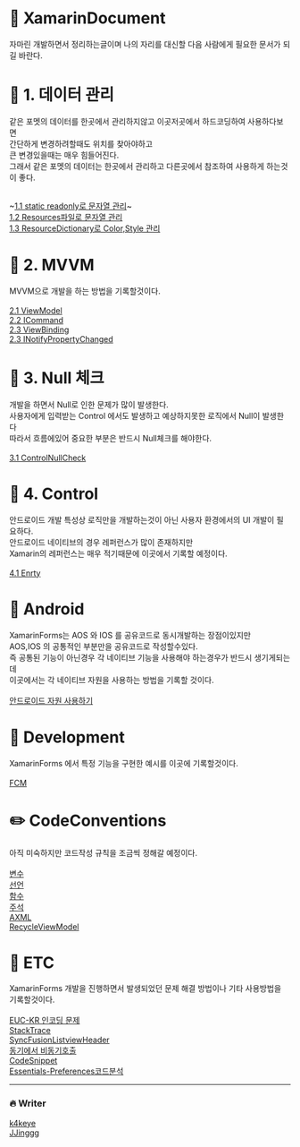 #  :pencil: XamarinDocument
자마린 개발하면서 정리하는글이며 나의 자리를 대신할 다음 사람에게 필요한 문서가 되길 바란다.


# :book: 1. 데이터 관리 
같은 포멧의 데이터를 한곳에서 관리하지않고 이곳저곳에서 하드코딩하여 사용하다보면 <br/>
간단하게 변경하려할때도 위치를 찾아야하고 <br/>
큰 변경있을때는 매우 힘들어진다. <br/>
그래서 같은 포멧의 데이터는 한곳에서 관리하고 다른곳에서 참조하여 사용하게 하는것이 좋다.<br/><br/>

~[1.1 static readonly로 문자열 관리](https://github.com/k4keye/XamarinDocument/blob/main/1/ReadonlyString.md)~</br>
[1.2 Resources파일로 문자열 관리](https://github.com/k4keye/XamarinDocument/blob/main/1/Resources.md) </br>
[1.3 ResourceDictionary로 Color,Style 관리](https://github.com/k4keye/XamarinDocument/blob/main/1/ResourceDictionary.md) </br>
# :couple: 2. MVVM
MVVM으로 개발을 하는 방법을 기록할것이다.<br/><br/>
[2.1 ViewModel](https://github.com/k4keye/XamarinDocument/blob/main/2/VIewModel.md) </br>
[2.2 ICommand](https://github.com/k4keye/XamarinDocument/blob/main/2/ICommand.md) </br>
[2.3 ViewBinding](https://github.com/k4keye/XamarinDocument/blob/main/2/VIewBinding.md) </br>
[2.3 INotifyPropertyChanged](https://github.com/k4keye/XamarinDocument/blob/main/2/INotifyPropertyChanged.md) </br>

#  :anger: 3. Null 체크
개발을 하면서 Null로 인한 문제가 많이 발생한다.<br/>
사용자에게 입력받는 Control 에서도 발생하고 예상하지못한 로직에서 Null이 발생한다<br/>
따라서 흐름에있어 중요한 부분은 반드시 Null체크를 해야한다.<br/><br/>
[3.1 ControlNullCheck](https://github.com/k4keye/XamarinDocument/blob/main/3/ControlNullCheck.md)  </br>

# :mag_right: 4. Control
안드로이드 개발 특성상 로직만을 개발하는것이 아닌 사용자 환경에서의 UI 개발이 필요하다.<br/>
안드로이드 네이티브의 경우 레퍼런스가 많이 존재하지만<br/>
Xamarin의 레퍼런스는 매우 적기때문에 이곳에서 기록할 예정이다.<br/><br/>
[4.1 Enrty](https://github.com/k4keye/XamarinDocument/blob/main/4/Entry.md)  </br>

# :rocket: Android
XamarinForms는 AOS 와 IOS 를 공유코드로 동시개발하는 장점이있지만<br/>
AOS,IOS 의 공통적인 부분만을 공유코드로 작성할수있다.<br/>
즉 공통된 기능이 아닌경우 각 네이티브 기능을 사용해야 하는경우가 반드시 생기게되는데<br/>
이곳에서는 각 네이티브 자원을 사용하는 방법을 기록할 것이다.<br/><br/>
[안드로이드 자원 사용하기](https://github.com/k4keye/XamarinDocument/blob/main/android/DependencyService.md)  </br>

# :space_invader: Development
XamarinForms 에서 특정 기능을 구현한 예시를 이곳에 기록할것이다.<br/><br/>
[FCM](https://github.com/k4keye/XamarinDocument/blob/main/development/FCM.md)  </br>


# :pencil2: CodeConventions
아직 미숙하지만 코드작성 규칙을 조금씩 정해갈 예정이다.<br/><br/>
[변수](https://github.com/k4keye/XamarinDocument/blob/main/codeConventions/%EB%B3%80%EC%88%98.md) </br>
[선언](https://github.com/k4keye/XamarinDocument/blob/main/codeConventions/%EC%84%A0%EC%96%B8.md) </br>
[함수](https://github.com/k4keye/XamarinDocument/blob/main/codeConventions/%ED%95%A8%EC%88%98.md) </br>
[주석](https://github.com/k4keye/XamarinDocument/blob/main/codeConventions/%EC%A3%BC%EC%84%9D.md) </br>
[AXML](https://github.com/k4keye/XamarinDocument/blob/main/codeConventions/XAML.md) </br>
[RecycleViewModel](https://github.com/k4keye/XamarinDocument/blob/main/codeConventions/RecycleViewModel.md)</br>



# :guitar: ETC
XamarinForms 개발을 진행하면서 발생되었던 문제 해결 방법이나 기타 사용방법을 기록할것이다.<br/><br/>
[EUC-KR 인코딩 문제](https://github.com/k4keye/XamarinDocument/blob/main/etc/euc-kr.md) <br/>
[StackTrace](https://github.com/k4keye/XamarinDocument/blob/main/etc/StackTrace.md)<br/>
[SyncFusionListviewHeader](https://github.com/k4keye/XamarinDocument/blob/main/etc/SyncFusionListViewHeader.md) <br/>
[동기에서 비동기호출](https://github.com/k4keye/XamarinDocument/blob/main/etc/%EB%8F%99%EA%B8%B0%EC%97%90%EC%84%9C_%EB%B9%84%EB%8F%99%EA%B8%B0%ED%98%B8%EC%B6%9C.md) <br/>
[CodeSnippet](https://github.com/k4keye/XamarinDocument/blob/main/etc/CodeSnippet.md)<br/>
[Essentials-Preferences코드분석](https://github.com/k4keye/XamarinDocument/blob/main/etc/Preferences%20%EC%BD%94%EB%93%9C%20%EB%B6%84%EC%84%9D.md)<br/>
___

### :fire: Writer
[k4keye](https://github.com/k4keye) <br/>
[JJinggg](https://github.com/JJinggg)
